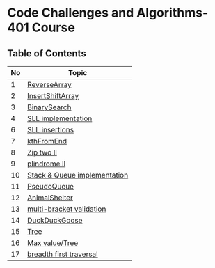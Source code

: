# Code Challenges and Algorithms- 401 Course

## Table of Contents  
|No|Topic|
|--|-----|
|1|[ReverseArray](challenges/arrayReverse)|
|2|[InsertShiftArray](challenges/arrayShift)|
|3|[BinarySearch](challenges/arrayBinarySearch)|
|4|[SLL implementation](Data-Structures/linkedList)|
|6|[SLL insertions](Data-Structures/linkedList)|
|7|[kthFromEnd](Data-Structures/linkedList)|
|8|[Zip two ll](challenges/llZip)|
|9|[plindrome ll](challenges/palindrom)|
|10|[Stack & Queue implementation](Data-Structures/stacksAndQueues)|
|11|[PseudoQueue](challenges/queueWithStacks)|
|12|[AnimalShelter](challenges/fifoAnimalShelter)|
|13|[multi-bracket validation](challenges/multiBracketValidation)|
|14|[DuckDuckGoose](challenges/duckDuckGoose)|
|15|[Tree](Data-Structures/tree)|
|16|[Max value/Tree](Data-Structures/tree)|
|17|[breadth first traversal](Data-Structures/tree)|